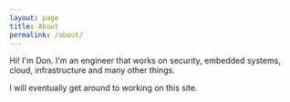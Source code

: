 ```yaml
---
layout: page
title: About
permalink: /about/
---
```


Hi! I'm Don. I'm an engineer that works on security, embedded systems, cloud, infrastructure and many other things.

I will eventually get around to working on this site.
